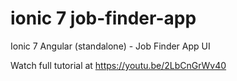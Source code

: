 # ionic 7 job-finder-app
 Ionic 7 Angular (standalone) - Job Finder App UI

 Watch full tutorial at https://youtu.be/2LbCnGrWv40
